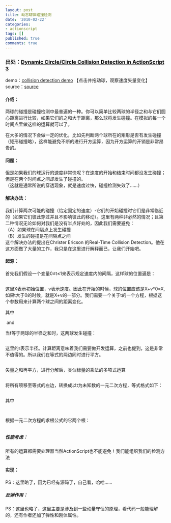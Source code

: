 ```yaml
---
layout: post
title: 动态球体碰撞检测
date: '2010-02-22'
categories:
- actionscript
tags: []
published: true
comments: true
---
```

<p><h3>出处：<a id="oz0o" title="Dynamic Circle/Circle Collision Detection in ActionScript 3" href="http://blog.generalrelativity.org/actionscript-30/dynamic-circlecircle-collision-detection-in-actionscript-3/" target="_blank"><span style="color: #000000;">Dynamic Circle/Circle Collision Detection in ActionScript 3</span></a></h3>
demo：<a href="http://lab.generalrelativity.org/circle_collision/" target="_blank">collision detection demo</a> 【点击并拖动球，观察速度矢量变化】
<div>source：<a href="http://lab.generalrelativity.org/circle_collision/source/src.zip" target="_blank">source</a></div>
<div id="x9dr"><img src="https://docs.google.com/File?id=dgdfg5dp_24gtnr57fv_b" alt="" /></div>
<h4>介绍：</h4>
<span>两球的碰撞是碰撞检测中最普遍的一种。你可以简单比较两球的半径之和与它们圆心距离进行比较，如果它们的之和大于距离，那么球将发生碰撞。在模拟的每一个时间点里做这样的运算就可以了。</span></p>

<p><span>在大多的情况下会做一定的优化，比如先判断两个球所在的矩形是否有发生碰撞（矩形碰撞略），这样能避免不断的进行开方运算，因为开方运算的开销是非常昂贵的。</span>
<h4>问题：</h4>
但是如果我们的球运行的速度非常快呢？在速度的开始和结束时间都没发生碰撞；但是在两个时间点之间却发生了碰撞的。
<div>（这就是通常所说的穿透现象，就是速度过快，碰撞检测失效了……）</div>
<div id="bbt3"><img src="https://docs.google.com/File?id=dgdfg5dp_25c3jmwcd4_b" alt="" /></div>
<h4>解决办法：</h4>
我们计算两次可能的碰撞（给定固定的速度）-它们的开始碰撞时它们是非常临近的（如果它们彼此穿过并且不影响彼此的移动）。这里有两种非必然的情况；且第二种情况无论如何对我们是没有半点好处的，因此我们需要避免：
<div>（A）如果球在间隔点上发生碰撞</div>
<div>（B）发生的碰撞是在间隔点之间</div>
<div>这个解决办法的提出在Christer Ericson 的Real-Time Collision Detection。他在这方面做了大量的工作，我只是在这里进行解释而已，让我们开始吧。</div>
<h4>起源：</h4>
首先我们假设一个变量0≤t≤1来表示规定速度内的间隔，这样球的位置遍是：</p>

<p><img src="http://blog.generalrelativity.org/images/continuousCircleCircle/parametrizedPosition.gif" alt="" />
<div>这里X表示初始位置，v表示速度。因此在开始的时候，球的位置应该是X+v*0=X,如果t大于0的时候，就是X+v的一部分。我们需要一个关于t的一个方程，根据这个参数用来计算两个球之间的距离变化。</div>
<img src="http://blog.generalrelativity.org/images/continuousCircleCircle/distanceFunction.gif" alt="" /></p>

<p>其中</p>

<p><img src="http://blog.generalrelativity.org/images/continuousCircleCircle/relativePosition.gif" alt="" /> and <img src="http://blog.generalrelativity.org/images/continuousCircleCircle/relativeVelocity.gif" alt="" /></p>

<p>当f等于两球的半径之和时，这两球发生碰撞：</p>

<p><img src="http://blog.generalrelativity.org/images/continuousCircleCircle/distanceEqualsSumRadii.gif" alt="" /></p>

<p>这里的r表示半径。计算距离意味着我们需要做开发运算，之前也提到，这是非常不值得的。所以我们在等式的两边同时进行平方。</p>

<p><img src="http://blog.generalrelativity.org/images/continuousCircleCircle/distanceSquared.gif" alt="" /></p>

<p>矢量之和再平方，进行分解后，类似标量的乘法的多项式运算</p>

<p><img src="http://blog.generalrelativity.org/images/continuousCircleCircle/expanded.gif" alt="" /></p>

<p>将所有项移至等式的左边，转换成以t为未知数的一元二次方程，等式格式如下：</p>

<p><img src="http://blog.generalrelativity.org/images/continuousCircleCircle/quadraticEquation.gif" alt="" /></p>

<p>其中</p>

<p><img src="http://blog.generalrelativity.org/images/continuousCircleCircle/constants.gif" alt="" /></p>

<p><img src="http://blog.generalrelativity.org/images/continuousCircleCircle/constantC.gif" alt="" /></p>

<p>根据一元二次方程的求根公式的它两个根：</p>

<p><img src="http://blog.generalrelativity.org/images/continuousCircleCircle/roots.gif" alt="" />
<h5>性能考虑：</h5>
所有的运算都需要处理器当然ActionScript也不能避免！我们能组织我们的检测方法
<h4>实现：</h4>
<div>PS：这里略了，因为已经有源码了，自己看，哈哈……</div>
<h5>反弹作用：</h5>
<div>PS：这里也略了，这里主要是涉及到一些动量守恒的原理，看代码一般能理解的，还有作者还加了弹性和刚体属性。</div></p>
